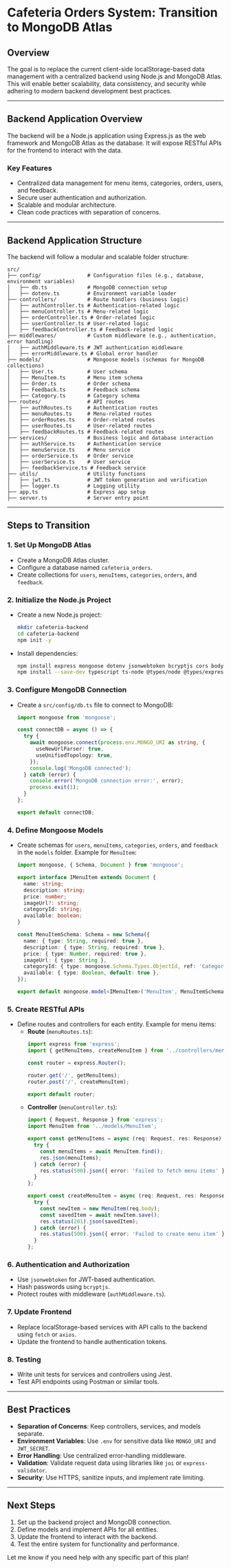 # Cafeteria Orders System: Transition to MongoDB Atlas

## Overview
The goal is to replace the current client-side localStorage-based data management with a centralized backend using Node.js and MongoDB Atlas. This will enable better scalability, data consistency, and security while adhering to modern backend development best practices.

---

## Backend Application Overview
The backend will be a Node.js application using Express.js as the web framework and MongoDB Atlas as the database. It will expose RESTful APIs for the frontend to interact with the data.

### Key Features
- Centralized data management for menu items, categories, orders, users, and feedback.
- Secure user authentication and authorization.
- Scalable and modular architecture.
- Clean code practices with separation of concerns.

---

## Backend Application Structure
The backend will follow a modular and scalable folder structure:

```
src/
├── config/               # Configuration files (e.g., database, environment variables)
│   ├── db.ts             # MongoDB connection setup
│   ├── dotenv.ts         # Environment variable loader
├── controllers/          # Route handlers (business logic)
│   ├── authController.ts # Authentication-related logic
│   ├── menuController.ts # Menu-related logic
│   ├── orderController.ts # Order-related logic
│   ├── userController.ts # User-related logic
│   ├── feedbackController.ts # Feedback-related logic
├── middlewares/          # Custom middleware (e.g., authentication, error handling)
│   ├── authMiddleware.ts # JWT authentication middleware
│   ├── errorMiddleware.ts # Global error handler
├── models/               # Mongoose models (schemas for MongoDB collections)
│   ├── User.ts           # User schema
│   ├── MenuItem.ts       # Menu item schema
│   ├── Order.ts          # Order schema
│   ├── Feedback.ts       # Feedback schema
│   ├── Category.ts       # Category schema
├── routes/               # API routes
│   ├── authRoutes.ts     # Authentication routes
│   ├── menuRoutes.ts     # Menu-related routes
│   ├── orderRoutes.ts    # Order-related routes
│   ├── userRoutes.ts     # User-related routes
│   ├── feedbackRoutes.ts # Feedback-related routes
├── services/             # Business logic and database interaction
│   ├── authService.ts    # Authentication service
│   ├── menuService.ts    # Menu service
│   ├── orderService.ts   # Order service
│   ├── userService.ts    # User service
│   ├── feedbackService.ts # Feedback service
├── utils/                # Utility functions
│   ├── jwt.ts            # JWT token generation and verification
│   ├── logger.ts         # Logging utility
├── app.ts                # Express app setup
├── server.ts             # Server entry point
```

---

## Steps to Transition

### **1. Set Up MongoDB Atlas**
- Create a MongoDB Atlas cluster.
- Configure a database named `cafeteria_orders`.
- Create collections for `users`, `menuItems`, `categories`, `orders`, and `feedback`.

### **2. Initialize the Node.js Project**
- Create a new Node.js project:
  ```bash
  mkdir cafeteria-backend
  cd cafeteria-backend
  npm init -y
  ```
- Install dependencies:
  ```bash
  npm install express mongoose dotenv jsonwebtoken bcryptjs cors body-parser
  npm install --save-dev typescript ts-node @types/node @types/express @types/jsonwebtoken @types/bcryptjs
  ```

### **3. Configure MongoDB Connection**
- Create a `src/config/db.ts` file to connect to MongoDB:
  ```typescript
  import mongoose from 'mongoose';

  const connectDB = async () => {
    try {
      await mongoose.connect(process.env.MONGO_URI as string, {
        useNewUrlParser: true,
        useUnifiedTopology: true,
      });
      console.log('MongoDB connected');
    } catch (error) {
      console.error('MongoDB connection error:', error);
      process.exit(1);
    }
  };

  export default connectDB;
  ```

### **4. Define Mongoose Models**
- Create schemas for `users`, `menuItems`, `categories`, `orders`, and `feedback` in the `models` folder. Example for `MenuItem`:
  ```typescript
  import mongoose, { Schema, Document } from 'mongoose';

  export interface IMenuItem extends Document {
    name: string;
    description: string;
    price: number;
    imageUrl?: string;
    categoryId: string;
    available: boolean;
  }

  const MenuItemSchema: Schema = new Schema({
    name: { type: String, required: true },
    description: { type: String, required: true },
    price: { type: Number, required: true },
    imageUrl: { type: String },
    categoryId: { type: mongoose.Schema.Types.ObjectId, ref: 'Category', required: true },
    available: { type: Boolean, default: true },
  });

  export default mongoose.model<IMenuItem>('MenuItem', MenuItemSchema);
  ```

### **5. Create RESTful APIs**
- Define routes and controllers for each entity. Example for menu items:
  - **Route** (`menuRoutes.ts`):
    ```typescript
    import express from 'express';
    import { getMenuItems, createMenuItem } from '../controllers/menuController';

    const router = express.Router();

    router.get('/', getMenuItems);
    router.post('/', createMenuItem);

    export default router;
    ```
  - **Controller** (`menuController.ts`):
    ```typescript
    import { Request, Response } from 'express';
    import MenuItem from '../models/MenuItem';

    export const getMenuItems = async (req: Request, res: Response) => {
      try {
        const menuItems = await MenuItem.find();
        res.json(menuItems);
      } catch (error) {
        res.status(500).json({ error: 'Failed to fetch menu items' });
      }
    };

    export const createMenuItem = async (req: Request, res: Response) => {
      try {
        const newItem = new MenuItem(req.body);
        const savedItem = await newItem.save();
        res.status(201).json(savedItem);
      } catch (error) {
        res.status(500).json({ error: 'Failed to create menu item' });
      }
    };
    ```

### **6. Authentication and Authorization**
- Use `jsonwebtoken` for JWT-based authentication.
- Hash passwords using `bcryptjs`.
- Protect routes with middleware (`authMiddleware.ts`).

### **7. Update Frontend**
- Replace localStorage-based services with API calls to the backend using `fetch` or `axios`.
- Update the frontend to handle authentication tokens.

### **8. Testing**
- Write unit tests for services and controllers using Jest.
- Test API endpoints using Postman or similar tools.

---

## Best Practices
- **Separation of Concerns**: Keep controllers, services, and models separate.
- **Environment Variables**: Use `.env` for sensitive data like `MONGO_URI` and `JWT_SECRET`.
- **Error Handling**: Use centralized error-handling middleware.
- **Validation**: Validate request data using libraries like `joi` or `express-validator`.
- **Security**: Use HTTPS, sanitize inputs, and implement rate limiting.

---

## Next Steps
1. Set up the backend project and MongoDB connection.
2. Define models and implement APIs for all entities.
3. Update the frontend to interact with the backend.
4. Test the entire system for functionality and performance.

Let me know if you need help with any specific part of this plan!
